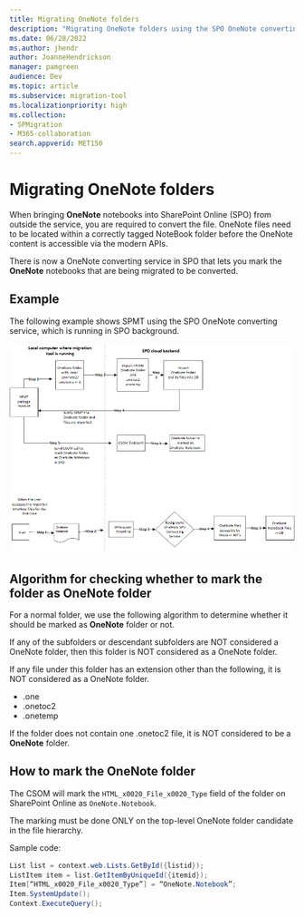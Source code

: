 ```yaml
---
title: Migrating OneNote folders
description: "Migrating OneNote folders using the SPO OneNote converting service"
ms.date: 06/28/2022
ms.author: jhendr
author: JoanneHendrickson
manager: pamgreen
audience: Dev
ms.topic: article
ms.subservice: migration-tool
ms.localizationpriority: high
ms.collection:
- SPMigration
- M365-collaboration
search.appverid: MET150
---
```

# Migrating OneNote folders

When bringing **OneNote** notebooks into SharePoint Online (SPO) from outside the service, you are required to convert the file. OneNote files need to be located within a correctly tagged NoteBook folder before the OneNote content is accessible via the modern APIs.

There is now a OneNote converting service in SPO that lets you mark the **OneNote** notebooks that are being migrated to be converted.

## Example

The following example shows SPMT using the SPO OneNote converting service, which is running in SPO background.

![OneNote migration process](../images/onenote-migration-flow.png)

## Algorithm for checking whether to mark the folder as OneNote folder

For a normal folder, we use the following algorithm to determine whether it should be marked as **OneNote** folder or not.

If any of the subfolders or descendant subfolders are NOT considered a OneNote folder, then this folder is NOT considered as a OneNote folder.

If any file under this folder has an extension other than the following, it is NOT considered as a OneNote folder.

- .one
- .onetoc2
- .onetemp

If the folder does not contain one .onetoc2 file, it is NOT considered to be a **OneNote** folder.

## How to mark the OneNote folder

The CSOM will mark the `HTML_x0020_File_x0020_Type` field of the folder on SharePoint Online as `OneNote.Notebook`.

The marking must be done ONLY on the top-level OneNote folder candidate in the file hierarchy.

Sample code:

```csharp
List list = context.web.Lists.GetById({listid});
ListItem item = list.GetItemByUniqueId({itemid});
Item[“HTML_x0020_File_x0020_Type”] = “OneNote.Notebook”;
Item.SystemUpdate();
Context.ExecuteQuery();
```

